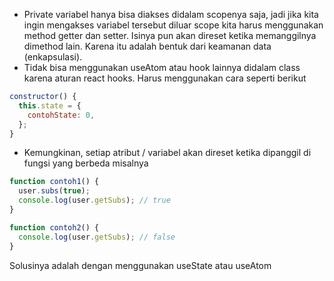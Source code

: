- Private variabel hanya bisa diakses didalam scopenya saja, jadi jika kita ingin mengakses variabel tersebut diluar scope kita harus menggunakan method getter dan setter. Isinya pun akan direset ketika memanggilnya dimethod lain. Karena itu adalah bentuk dari keamanan data (enkapsulasi).
- Tidak bisa menggunakan useAtom atau hook lainnya didalam class karena aturan react hooks. Harus menggunakan cara seperti berikut

```js
constructor() {
  this.state = {
    contohState: 0,
  };
}
```

- Kemungkinan, setiap atribut / variabel akan direset ketika dipanggil di fungsi yang berbeda misalnya

```js
function contoh1() {
  user.subs(true);
  console.log(user.getSubs); // true
}

function contoh2() {
  console.log(user.getSubs); // false
}
```

Solusinya adalah dengan menggunakan useState atau useAtom
